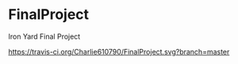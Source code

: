 FinalProject
============

Iron Yard Final Project


https://travis-ci.org/Charlie610790/FinalProject.svg?branch=master
